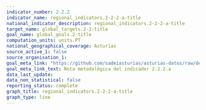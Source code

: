 ```yaml
---
indicator_number: 2.2.2
indicator_name: regional_indicators.2-2-2-a-title
national_indicator_description: regional_indicators.2-2-2-a-title
target_name: global_targets.2-2-title
goal_name: global_goals.2-title
computation_units: units.PT
national_geographical_coverage: Asturias
source_active_1: false
source_organisation_1:  
goal_meta_link: "https://github.com/sadeiasturias/asturias-datos/raw/develop/descargas/methodology/2.2.2.a.pdf"
goal_meta_link_text: Nota metodológica del indicador 2.2.2.a
data_last_update:  
data_non_statistical: false
reporting_status: complete
graph_title: regional_indicators.2-2-2-a-title
graph_type: line
---
```


